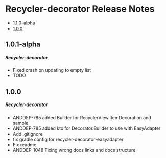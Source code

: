 # Recycler-decorator Release Notes

- [1.1.0-alpha](#110-alpha)
- [1.0.0](#100)

## 1.0.1-alpha
##### Recycler-decorator
* Fixed crash on updating to empty list
* TODO
## 1.0.0
##### Recycler-decorator
* ANDDEP-785 added Builder for RecyclerView.ItemDecoration and sample
* ANDDEP-785 added ktx for Decorator.Builder to use with EasyAdapter
* Add .gitignore
* fix gradle config for recycler-decorator-easyadapter
* Fix readme
* ANDDEP-1048 Fixing wrong docs links and docs structure